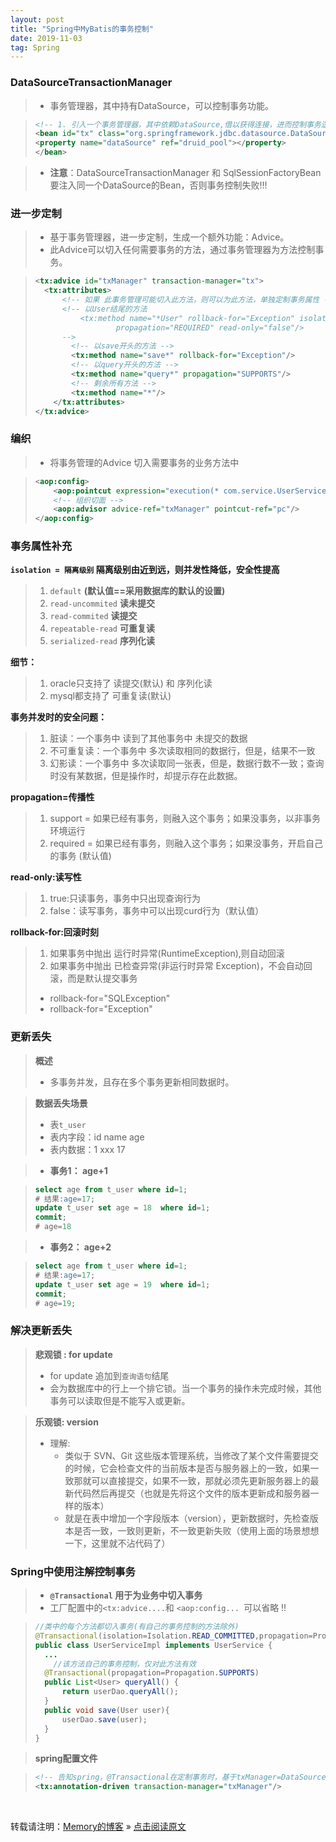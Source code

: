 ```yaml
---
layout: post
title: "Spring中MyBatis的事务控制"
date: 2019-11-03
tag: Spring
---
```

### DataSourceTransactionManager

> * 事务管理器，其中持有DataSource，可以控制事务功能。

>```xml
> <!-- 1. 引入一个事务管理器，其中依赖DataSource,借以获得连接，进而控制事务逻辑 -->
> <bean id="tx" class="org.springframework.jdbc.datasource.DataSourceTransactionManager">
> <property name="dataSource" ref="druid_pool"></property>
> </bean> 
>```

> * **注意**：DataSourceTransactionManager 和 SqlSessionFactoryBean 要注入同一个DataSource的Bean，否则事务控制失败!!!

### 进一步定制

> * 基于事务管理器，进一步定制，生成一个额外功能：Advice。
> * 此Advice可以切入任何需要事务的方法，通过事务管理器为方法控制事务。

> ```xml
> <tx:advice id="txManager" transaction-manager="tx">
> 	<tx:attributes>
> 		<!-- 如果 此事务管理可能切入此方法，则可以为此方法，单独定制事务属性 -->
> 		<!-- 以User结尾的方法
> 			<tx:method name="*User" rollback-for="Exception" isolation="DEFAULT"    
>               	propagation="REQUIRED" read-only="false"/> 
> 		-->
>         <!-- 以save开头的方法 -->
>         <tx:method name="save*" rollback-for="Exception"/>
>         <!-- 以query开头的方法 -->
>         <tx:method name="query*" propagation="SUPPORTS"/>
>         <!-- 剩余所有方法 -->
>         <tx:method name="*"/>
>     </tx:attributes>
> </tx:advice>
> ```

### 编织

> * 将事务管理的Advice 切入需要事务的业务方法中

> ```xml
> <aop:config>
>     <aop:pointcut expression="execution(* com.service.UserServiceImpl.*(..))" id="pc"/>
>     <!-- 组织切面 -->
>     <aop:advisor advice-ref="txManager" pointcut-ref="pc"/>
> </aop:config>
>```

### 事务属性补充

**`isolation = 隔离级别` 隔离级别由近到远，则并发性降低，安全性提高**
> 1. `default` **(默认值==采用数据库的默认的设置)**  
> 2. `read-uncommited`  **读未提交**   
> 3. `read-commited`      **读提交**   
> 4. `repeatable-read`  **可重复读**   
> 5. `serialized-read`  **序列化读**  

**细节：**
> 1. oracle只支持了  读提交(默认)  和   序列化读  
> 2. mysql都支持了  可重复读(默认)  

**事务并发时的安全问题：**
> 1. 脏读：一个事务中 读到了其他事务中 未提交的数据  
> 2. 不可重复读：一个事务中 多次读取相同的数据行，但是，结果不一致  
> 3. 幻影读：一个事务中 多次读取同一张表，但是，数据行数不一致；查询时没有某数据，但是操作时，却提示存在此数据。  

**propagation=传播性**
> 1. support = 如果已经有事务，则融入这个事务；如果没事务，以非事务环境运行  
> 2. required = 如果已经有事务，则融入这个事务；如果没事务，开启自己的事务 (默认值)  

**read-only:读写性**
> 1. true:只读事务，事务中只出现查询行为  
> 2. false：读写事务，事务中可以出现curd行为（默认值）  

**rollback-for:回滚时刻**
> 1. 如果事务中抛出 运行时异常(RuntimeException),则自动回滚  
> 2. 如果事务中抛出 已检查异常(非运行时异常 Exception)，不会自动回滚，而是默认提交事务  
>   - rollback-for="SQLException"  
>   - rollback-for="Exception"  

### 更新丢失

> **概述**
> * 多事务并发，且存在多个事务更新相同数据时。

> **数据丢失场景**
> * 表`t_user`
> * 表内字段：id     name     age
> * 表内数据：1       xxx        17

> * **事务1： age+1**

>```sql
> select age from t_user where id=1;
> # 结果:age=17;
> update t_user set age = 18  where id=1;
> commit;
> # age=18
>``` 

> * **事务2： age+2**

>```sql
> select age from t_user where id=1;
> # 结果:age=17;
> update t_user set age = 19  where id=1;
> commit;
> # age=19;
>``` 

### 解决更新丢失

> **悲观锁 : for update**
> * for update 追加到`查询语句`结尾
> * 会为数据库中的行上一个排它锁。当一个事务的操作未完成时候，其他事务可以读取但是不能写入或更新。

> **乐观锁: version**
> * 理解:
>   - 类似于 SVN、Git 这些版本管理系统，当修改了某个文件需要提交的时候，它会检查文件的当前版本是否与服务器上的一致，如果一致那就可以直接提交，如果不一致，那就必须先更新服务器上的最新代码然后再提交（也就是先将这个文件的版本更新成和服务器一样的版本）
>   - 就是在表中增加一个字段版本（version），更新数据时，先检查版本是否一致，一致则更新，不一致更新失败（使用上面的场景想想一下，这里就不沾代码了）

### Spring中使用注解控制事务

> * **`@Transactional` 用于为业务中切入事务**
> * 工厂配置中的` <tx:advice.... `和 `<aop:config... `可以省略 !!

> ```java
> //类中的每个方法都切入事务(有自己的事务控制的方法除外)
> @Transactional(isolation=Isolation.READ_COMMITTED,propagation=Propagation.REQUIRED,readOnly=false,rollbackFor=Exception.class)
> public class UserServiceImpl implements UserService {
> 	...
>     //该方法自己的事务控制，仅对此方法有效
> 	@Transactional(propagation=Propagation.SUPPORTS)
> 	public List<User> queryAll() {
> 		return userDao.queryAll();
> 	}
> 	public void save(User user){
> 		userDao.save(user);
> 	}
> }
> ```

> **spring配置文件**

>```xml
> <!-- 告知spring，@Transactional在定制事务时，基于txManager=DataSourceTransactionManager -->
> <tx:annotation-driven transaction-manager="txManager"/>
>```

<br>
    
转载请注明：[Memory的博客](https://www.shendonghai.com) » [点击阅读原文](http://www.shendonghai.com/2019/11/Spring%E4%B8%ADMyBatis%E7%9A%84%E4%BA%8B%E5%8A%A1%E6%8E%A7%E5%88%B6/) 
